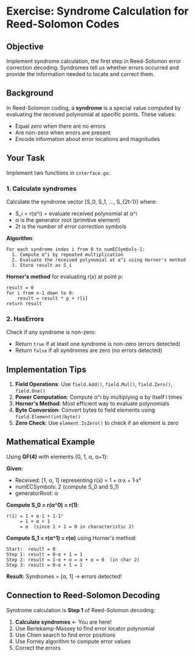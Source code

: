 # Exercise: Syndrome Calculation for Reed-Solomon Codes

## Objective

Implement syndrome calculation, the first step in Reed-Solomon error correction decoding. Syndromes tell us whether errors occurred and provide the information needed to locate and correct them.

## Background

In Reed-Solomon coding, a **syndrome** is a special value computed by evaluating the received polynomial at specific points. These values:
- Equal zero when there are no errors
- Are non-zero when errors are present
- Encode information about error locations and magnitudes

## Your Task

Implement two functions in `interface.go`:

### 1. Calculate syndromes

Calculate the syndrome vector [S_0, S_1, ..., S_{2t-1}] where:
- S_i = r(α^i) = evaluate received polynomial at α^i
- α is the generator root (primitive element)
- 2t is the number of error correction symbols

**Algorithm**:
```
For each syndrome index i from 0 to numECSymbols-1:
  1. Compute α^i by repeated multiplication
  2. Evaluate the received polynomial at α^i using Horner's method
  3. Store result as S_i
```

**Horner's method** for evaluating r(x) at point p:
```
result = 0
for i from n-1 down to 0:
    result = result * p + r[i]
return result
```

### 2. HasErrors

Check if any syndrome is non-zero:
- Return `true` if at least one syndrome is non-zero (errors detected)
- Return `false` if all syndromes are zero (no errors detected)

## Implementation Tips

1. **Field Operations**: Use `field.Add()`, `field.Mul()`, `field.Zero()`, `field.One()`
2. **Power Computation**: Compute α^i by multiplying α by itself i times
3. **Horner's Method**: Most efficient way to evaluate polynomials
4. **Byte Conversion**: Convert bytes to field elements using `field.Element(int(byte))`
5. **Zero Check**: Use `element.IsZero()` to check if an element is zero

## Mathematical Example

Using **GF(4)** with elements {0, 1, α, α+1}:

**Given**:
- Received: [1, α, 1] representing r(x) = 1 + α·x + 1·x²
- numECSymbols: 2 (compute S_0 and S_1)
- generatorRoot: α

**Compute S_0 = r(α^0) = r(1)**:
```
r(1) = 1 + α·1 + 1·1²
     = 1 + α + 1
     = α  (since 1 + 1 = 0 in characteristic 2)
```

**Compute S_1 = r(α^1) = r(α)** using Horner's method:
```
Start:  result = 0
Step 1: result = 0·α + 1 = 1
Step 2: result = 1·α + α = α + α = 0  (in char 2)
Step 3: result = 0·α + 1 = 1
```

**Result**: Syndromes = [α, 1] → errors detected!

## Connection to Reed-Solomon Decoding

Syndrome calculation is **Step 1** of Reed-Solomon decoding:

1. **Calculate syndromes** ← You are here!
2. Use Berlekamp-Massey to find error locator polynomial
3. Use Chien search to find error positions
4. Use Forney algorithm to compute error values
5. Correct the errors
